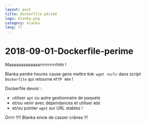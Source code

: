 ```yaml
---
layout: post
title: Dockerfile périmé
logo: blanka.png
category: blanka
lang: fr
---
```


# 2018-09-01-Dockerfile-perime

Maaaaaaaaaaaaarrrrrrrrrrhhh !

Blanka perdre heures cause gens mettre `RUN wget <url>` dans script `Dockerfile` qui retourne `HTTP 404` !

Dockerfile devoir :

* utiliser `apt` ou autre gestionnaire de paquets
* et/ou venir avec dépendances et utiliser `ADD`
* et/ou pointer `wget` sur URL stables !

Grrrr !!!! Blanka envie de casser crânes !!!

